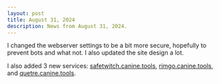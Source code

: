 ```yaml
---
layout: post
title: August 31, 2024
description: News from August 31, 2024.
---
```

I changed the webserver settings to be a bit more secure, hopefully to prevent bots and what not. I also updated the site design a lot.

I also added 3 new services: [safetwitch.canine.tools](https://safetwitch.canine.tools/), [rimgo.canine.tools](https://rimgo.canine.tools/), and [quetre.canine.tools](https://quetre.canine.tools/).